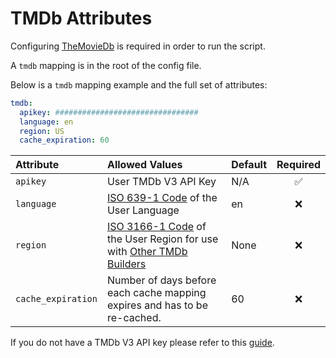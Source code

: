 # TMDb Attributes

Configuring [TheMovieDb](https://www.themoviedb.org/) is required in order to run the script. 

A `tmdb` mapping is in the root of the config file.

Below is a `tmdb` mapping example and the full set of attributes:
```yaml
tmdb:
  apikey: ################################
  language: en
  region: US
  cache_expiration: 60
```

| Attribute          | Allowed Values                                                                                                                                                                    | Default | Required |
|:-------------------|:----------------------------------------------------------------------------------------------------------------------------------------------------------------------------------|:--------|:--------:|
| `apikey`           | User TMDb V3 API Key                                                                                                                                                              | N/A     | &#9989;  |
| `language`         | [ISO 639-1 Code](https://en.wikipedia.org/wiki/List_of_ISO_639-1_codes) of the User Language                                                                                      | en      | &#10060; |
| `region`           | [ISO 3166-1 Code](https://en.wikipedia.org/wiki/ISO_3166-1#Current_codes) of the User Region for use with [Other TMDb Builders](../metadata/builders/tmdb.md#other-tmdb-builders) | None    | &#10060; |
| `cache_expiration` | Number of days before each cache mapping expires and has to be re-cached.                                                                                                         | 60      | &#10060; |

If you do not have a TMDb V3 API key please refer to this [guide](https://developers.themoviedb.org/3/getting-started/introduction).

